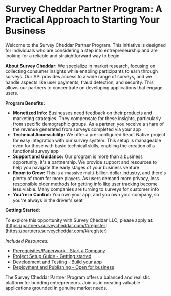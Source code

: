 # Survey Cheddar Partner Program: A Practical Approach to Starting Your Business

Welcome to the Survey Cheddar Partner Program. This initiative is designed for individuals who are considering a step into entrepreneurship and are looking for a reliable and straightforward way to begin.

**About Survey Cheddar:** We specialize in market research, focusing on collecting consumer insights while enabling participants to earn through surveys. Our API provides access to a wide range of surveys, and we handle aspects like user payments, fraud detection, and security. This allows our partners to concentrate on developing applications that engage users.

**Program Benefits:**

- **Monetized Info:** Businesses need feedback on their products and marketing strategies. They compensate for these insights, particularly from specific demographic groups. As a partner, you receive a share of the revenue generated from surveys completed via your app
- **Technical Accessibility:** We offer a pre-configured React Native project for easy integration with our survey system. This setup is manageable even for those with basic technical skills, enabling the creation of a functional survey app
- **Support and Guidance:** Our program is more than a business opportunity; it's a partnership. We provide support and resources to help you navigate the early stages of your business venture
- **Room to Grow:** This is a massive multi-billion dollar industry, and there's plenty of room for more players. As users demand more privacy, less responsible older methods for getting info like user tracking become less viable. Many companies are turning to surveys for customer info
- **You're in Control:** You own your app, and you own your company, so you're always in the driver's seat

**Getting Started:**

To explore this opportunity with Survey Cheddar LLC, please apply at: [https://partners.surveycheddar.com/#/register](https://partners.surveycheddar.com/#/register)

*Included Resources:*

- [Prerequisites/Paperwork - Start a Company](docs/prerequisites.md)
- [Project Setup Guide - Getting started](docs/project-setup.md)
- [Development and Testing - Build your app](docs/development.md)
- [Deployment and Publishing - Open for business](docs/production.md)

The Survey Cheddar Partner Program offers a balanced and realistic platform for budding entrepreneurs. Join us in creating valuable applications grounded in genuine market needs.